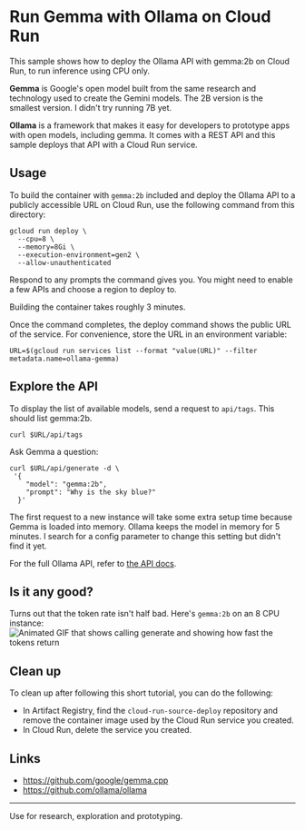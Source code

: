 # Run Gemma with Ollama on Cloud Run
This sample shows how to deploy the Ollama API with gemma:2b on Cloud Run, to run inference using CPU only.   

**Gemma** is Google's open model built from the same research and technology used to create the Gemini models. The 2B version is the smallest version. I didn't try running 7B yet. 

**Ollama** is a framework that makes it easy for developers to prototype apps with open models, including gemma. It comes with a REST API and this sample deploys that API with a Cloud Run service.

## Usage
To build the container with `gemma:2b` included and deploy the Ollama API to a publicly accessible URL on Cloud Run, use the following command from this directory: 

```
gcloud run deploy \
  --cpu=8 \
  --memory=8Gi \
  --execution-environment=gen2 \
  --allow-unauthenticated
```

Respond to any prompts the command gives you. You might need to enable a few APIs 
and choose a region to deploy to. 

Building the container takes roughly 3 minutes.

Once the command completes, the deploy command shows the public URL of the service. For convenience, store the URL in an environment variable:

```
URL=$(gcloud run services list --format "value(URL)" --filter metadata.name=ollama-gemma)
```

## Explore the API
To display the list of available models, send a request to `api/tags`. This should list gemma:2b. 
```
curl $URL/api/tags
```

Ask Gemma a question: 
```
curl $URL/api/generate -d \
 '{ 
    "model": "gemma:2b", 
    "prompt": "Why is the sky blue?" 
  }'
```
The first request to a new instance will take some extra setup time because Gemma is loaded into memory. Ollama keeps the model in memory for 5 minutes. I search for a config parameter to change this setting but didn't find it yet. 

For the full Ollama API, refer to [the API docs](https://github.com/ollama/ollama/blob/main/docs/api.md).

## Is it any good? 
Turns out that the token rate isn't half bad. Here's `gemma:2b` on an 8 CPU instance:
![Animated GIF that shows calling generate and showing how fast the tokens return](./run-gemma2b.gif "Showing token rate")

## Clean up
To clean up after following this short tutorial, you can do the following:
- In Artifact Registry, find the `cloud-run-source-deploy` repository and remove
  the container image used by the Cloud Run service you created. 
 - In Cloud Run, delete the service you created.

## Links
 - https://github.com/google/gemma.cpp
 - https://github.com/ollama/ollama

---
Use for research, exploration and prototyping. 

